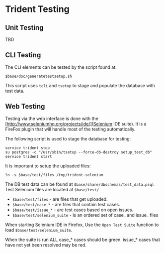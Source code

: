 # Trident Testing

## Unit Testing

TBD

## CLI Testing

The CLI elements can be tested by the script found at: 

```
$base/doc/generatetestsetup.sh
```

This script uses ```tcli``` and ```tsetup``` to stage and populate the database with test data.

## Web Testing

Testing via the web interface is done with the [http://www.seleniumhq.org/projects/ide/](Selenium IDE suite).
It is a FireFox plugin that will handle most of the testing automatically. 

The following script is used to stage the database for testing: 

```
service trident stop
su postgres -c "/usr/sbin/tsetup --force-db-destroy setup_test_db"
service trident start
```

It is important to setup the uploaded files:
```
ln -s $base/test/files /tmp/trident-selenium
```

The DB test data can be found at ```$base/share/dbschemas/test_data.psql```
Test Selenium files are located at ```$base/test/```

 * ```$base/test/files``` - are files that get uploaded.
 * ```$base/test/case_*``` - are files that contain test cases.
 * ```$base/test/issue_*``` - are test cases based on open issues.
 * ```$base/test/selenium_suite``` - Is an ordered set of case_ and issue_ files

When starting Selenium IDE in Firefox, Use the ```Open Test Suite``` function to load ```$base/test/selenium_suite```.

When the suite is run ALL case_* cases should be green. issue_* cases that have not yet been resolved may be red.

